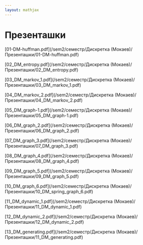 ```yaml
---  
layout: mathjax  
---  
```

  
# Презенташки  
  
[01-DM-huffman.pdf](/sem2/семестр/Дискретка (Мокаев)/Презенташки/01-DM-huffman.pdf)  
  
[02_DM_entropy.pdf](/sem2/семестр/Дискретка (Мокаев)/Презенташки/02_DM_entropy.pdf)  
  
[03_DM_markov_1.pdf](/sem2/семестр/Дискретка (Мокаев)/Презенташки/03_DM_markov_1.pdf)  
  
[04_DM_markov_2.pdf](/sem2/семестр/Дискретка (Мокаев)/Презенташки/04_DM_markov_2.pdf)  
  
[05_DM_graph-1.pdf](/sem2/семестр/Дискретка (Мокаев)/Презенташки/05_DM_graph-1.pdf)  
  
[06_DM_graph_2.pdf](/sem2/семестр/Дискретка (Мокаев)/Презенташки/06_DM_graph_2.pdf)  
  
[07_DM_graph_3.pdf](/sem2/семестр/Дискретка (Мокаев)/Презенташки/07_DM_graph_3.pdf)  
  
[08_DM_graph_4.pdf](/sem2/семестр/Дискретка (Мокаев)/Презенташки/08_DM_graph_4.pdf)  
  
[09_DM_graph_5.pdf](/sem2/семестр/Дискретка (Мокаев)/Презенташки/09_DM_graph_5.pdf)  
  
[10_DM_graph_6.pdf](/sem2/семестр/Дискретка (Мокаев)/Презенташки/10_DM_spring_graph_6.pdf)  
  
[11_DM_dynamic_1.pdf](/sem2/семестр/Дискретка (Мокаев)/Презенташки/11_DM_dynamic_1.pdf)  
  
[12_DM_dynamic_2.pdf](/sem2/семестр/Дискретка (Мокаев)/Презенташки/12_DM_dynamic_2.pdf)  
  
[13_DM_generating.pdf](/sem2/семестр/Дискретка (Мокаев)/Презенташки/11_DM_generating.pdf)  
